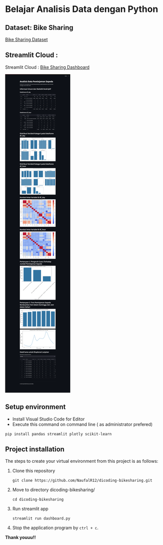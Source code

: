 # Belajar Analisis Data dengan Python

## Dataset: Bike Sharing

[Bike Sharing Dataset](https://drive.google.com/file/d/1RaBmV6Q6FYWU4HWZs80Suqd7KQC34diQ/view?usp=sharing)

## Streamlit Cloud :

Streamlit Cloud : [Bike Sharing Dashboard](https://dicoding-bikesharing-naufal-rafid.streamlit.app/)

![Bike Sharing Dashboard Preview](dashboard.png)

## Setup environment

- Install Visual Studio Code for Editor
- Execute this command on command line ( as administrator prefered)

```
pip install pandas streamlit plotly scikit-learn
```

## Project installation

The steps to create your virtual environment from this project is as follows:

1. Clone this repository

   ```
   git clone https://github.com/NaufalR12/dicoding-bikesharing.git
   ```

2. Move to directory dicoding-bikesharing/
   ```
   cd dicoding-bikesharing
   ```
3. Run streamlit app
   ```
   streamlit run dashboard.py
   ```
4. Stop the application program by `ctrl + c`.

**Thank youuu!!**

